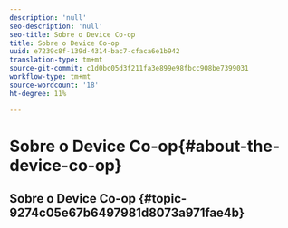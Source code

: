 ```yaml
---
description: 'null'
seo-description: 'null'
seo-title: Sobre o Device Co-op
title: Sobre o Device Co-op
uuid: e7239c8f-139d-4314-bac7-cfaca6e1b942
translation-type: tm+mt
source-git-commit: c1d0bc05d3f211fa3e899e98fbcc908be7399031
workflow-type: tm+mt
source-wordcount: '18'
ht-degree: 11%

---
```



# Sobre o Device Co-op{#about-the-device-co-op}

## Sobre o Device Co-op {#topic-9274c05e67b6497981d8073a971fae4b}

